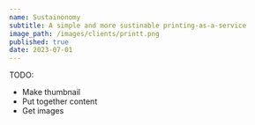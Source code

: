 ```yaml
---
name: Sustainonomy
subtitle: A simple and more sustinable printing-as-a-service
image_path: /images/clients/printt.png
published: true
date: 2023-07-01
---
```


TODO:
- Make thumbnail
- Put together content
- Get images